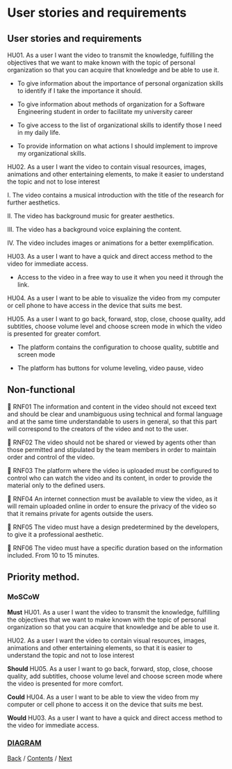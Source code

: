 # User stories and requirements
## User stories and requirements

HU01. As a user I want the video to transmit the knowledge, fulfilling the objectives that we want to make known with the topic of personal organization so that you can acquire that knowledge and be able to use it.

- To give information about the importance of personal organization skills to identify if I take the importance it should.

- To give information about methods of organization for a Software Engineering student in order to facilitate my university career

- To give access to the list of organizational skills to identify those I need in my daily life.

- To provide information on what actions I should implement to improve my organizational skills.

HU02. As a user I want the video to contain visual resources, images, animations and other entertaining elements, to make it easier to understand the topic and not to lose interest

I. The video contains a musical introduction with the title of the research for further aesthetics.

II. The video has background music for greater aesthetics.

III. The video has a background voice explaining the content.

IV. The video includes images or animations for a better exemplification.

HU03. As a user I want to have a quick and direct access method to the video for immediate access.

- Access to the video in a free way to use it when you need it through the link.

HU04. As a user I want to be able to visualize the video from my computer or cell phone to have access in the device that suits me best.

HU05. As a user I want to go back, forward, stop, close, choose quality, add subtitles, choose volume level and choose screen mode in which the video is presented for greater comfort.

- The platform contains the configuration to choose quality, subtitle and screen mode

- The platform has buttons for volume leveling, video pause, video 

## Non-functional
 RNF01
The information and content in the video should not exceed text and should be clear and unambiguous using technical and formal language and at the same time understandable to users in general, so that this part will correspond to the creators of the video and not to the user.

 RNF02
The video should not be shared or viewed by agents other than those permitted and stipulated by the team members in order to maintain order and control of the video.

 RNF03
The platform where the video is uploaded must be configured to control who can watch the video and its content, in order to provide the material only to the defined users.

 RNF04
An internet connection must be available to view the video, as it will remain uploaded online in order to ensure the privacy of the video so that it remains private for agents outside the users.

 RNF05 
The video must have a design predetermined by the developers, to give it a professional aesthetic.

 RNF06
The video must have a specific duration based on the information included.
From 10 to 15 minutes.

## Priority method.
### MoSCoW

**Must**
HU01. As a user I want the video to transmit the knowledge, fulfilling the objectives that we want to make known with the topic of personal organization so that you can acquire that knowledge and be able to use it.

HU02. As a user I want the video to contain visual resources, images, animations and other entertaining elements, so that it is easier to understand the topic and not to lose interest

**Should**
HU05. As a user I want to go back, forward, stop, close, choose quality, add subtitles, choose volume level and choose screen mode where the video is presented for more comfort.

**Could**
HU04. As a user I want to be able to view the video from my computer or cell phone to access it on the device that suits me best.

**Would**
HU03. As a user I want to have a quick and direct access method to the video for immediate access.

### [DIAGRAM](https://lucid.app/lucidchart/invitations/accept/356627fc-2995-4d1d-b8b4-cf16868dd7ba)

[Back](https://github.com/DanielaLujanTrejo/Methods-of-organization-/blob/main/Documentation/2.%20Tools%20and%20Methods.md#tools-and-methods) / [Contents](https://github.com/DanielaLujanTrejo/Methods-of-organization-/blob/main/README.md#contents-scroll) / [Next](https://github.com/DanielaLujanTrejo/Methods-of-organization-/blob/main/Documentation/4.%20Roles%20and%20work%20processes.md#work-process)
